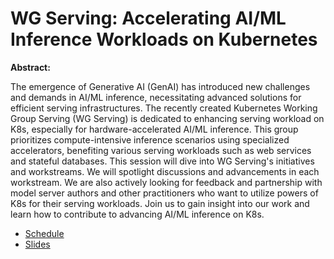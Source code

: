 # WG Serving: Accelerating AI/ML Inference Workloads on Kubernetes

**Abstract:**

The emergence of Generative AI (GenAI) has introduced new challenges and demands in AI/ML inference, necessitating advanced solutions for efficient serving infrastructures. The recently created Kubernetes Working Group Serving (WG Serving) is dedicated to enhancing serving workload on K8s, especially for hardware-accelerated AI/ML inference. This group prioritizes compute-intensive inference scenarios using specialized accelerators, benefiting various serving workloads such as web services and stateful databases. This session will dive into WG Serving's initiatives and workstreams. We will spotlight discussions and advancements in each workstream. We are also actively looking for feedback and partnership with model server authors and other practitioners who want to utilize powers of K8s for their serving workloads. Join us to gain insight into our work and learn how to contribute to advancing AI/ML inference on K8s. 

* [Schedule](https://sched.co/1hoy0)
* [Slides](https://docs.google.com/presentation/d/1TyxhzAVDPaiMjojZJlgV179p_YEOVh9z/edit?usp=sharing&ouid=114396299228948489624&rtpof=true&sd=true)
